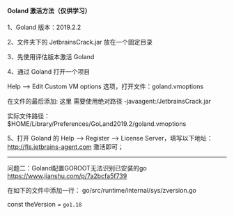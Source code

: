 #### Goland 激活方法（仅供学习）

1、Goland 版本：2019.2.2

2、文件夹下的 JetbrainsCrack.jar 放在一个固定目录 <TEMP>

3、先使用评估版本激活 Goland

4、通过 Goland 打开一个项目

Help --> Edit Custom VM options 选项，打开文件：goland.vmoptions

在文件的最后添加: 这里 <TEMP> 需要使用绝对路径 
-javaagent:<TEMP>/JetbrainsCrack.jar 

实际文件路径：$HOME/Library/Preferences/GoLand2019.2/goland.vmoptions

5、打开 Goland 的 Help --> Register --> License Server，填写以下地址：
http://fls.jetbrains-agent.com 激活即可；

---

问题二：Goland配置GOROOT无法识别已安装的go
https://www.jianshu.com/p/7a2bcfa5f739

在如下的文件中添加一行：
go/src/runtime/internal/sys/zversion.go

const theVersion = `go1.18`

